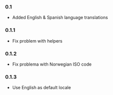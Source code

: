 ### 0.1
* Added English & Spanish language translations

### 0.1.1
* Fix problem with helpers

### 0.1.2
* Fix problema with Norwegian ISO code

### 0.1.3
* Use English as default locale